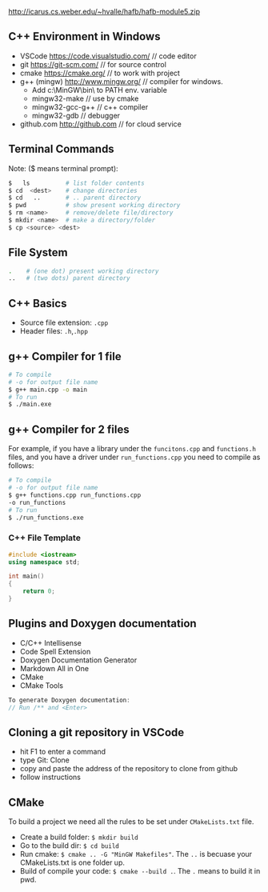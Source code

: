 http://icarus.cs.weber.edu/~hvalle/hafb/hafb-module5.zip

## C++ Environment in Windows
- VSCode  https://code.visualstudio.com/   // code editor
- git   https://git-scm.com/        // for source control
- cmake    https://cmake.org/     // to work with project
- g++ (mingw) http://www.mingw.org/  // compiler for windows. 
    - Add c:\MinGW\bin\ to PATH env. variable
    - mingw32-make      // use by cmake
    - mingw32-gcc-g++   // c++ compiler 
    - mingw32-gdb       // debugger
- github.com  http://github.com  // for cloud service

## Terminal Commands 
Note: ($ means terminal prompt):
```bash
$   ls          # list folder contents
$ cd  <dest>  	# change directories
$ cd   ..		# .. parent directory 
$ pwd           # show present working directory
$ rm <name>     # remove/delete file/directory
$ mkdir <name>  # make a directory/folder
$ cp <source> <dest>
```
## File System
``` bash
.    # (one dot) present working directory
..   # (two dots) parent directory
```
## C++ Basics
- Source file extension: `.cpp`
- Header files: `.h`,`.hpp`

## g++ Compiler for 1 file
```bash
# To compile
# -o for output file name
$ g++ main.cpp -o main
# To run
$ ./main.exe
```

## g++ Compiler for 2 files
For example, if you have a library
under the `funcitons.cpp` and 
`functions.h` files, and you have a 
driver under `run_functions.cpp` you 
need to compile as follows:
```bash
# To compile
# -o for output file name
$ g++ functions.cpp run_functions.cpp 
-o run_functions
# To run
$ ./run_functions.exe
```

### C++ File Template
```cpp
#include <iostream>
using namespace std;

int main()
{
    return 0;
}
```
## Plugins and Doxygen documentation

- C/C++ Intellisense
- Code Spell Extension 
- Doxygen Documentation Generator
- Markdown All in One
- CMake
- CMake Tools

```cpp
To generate Doxygen documentation: 
// Run /** and <Enter>
```

## Cloning a git repository in VSCode
- hit F1 to enter a command
- type Git: Clone
- copy and paste the address of the repository to clone from github
- follow instructions

## CMake
To build a project we need all the 
rules to be set under `CMakeLists.txt`
file.
- Create a build folder: `$ mkdir build`
- Go to the build dir: `$ cd build`
- Run cmake: `$ cmake .. -G "MinGW Makefiles"`. The `..` is becuase your CMakeLists.txt is one folder up.
- Build of compile your code: `$ cmake --build .`. The `.` means to build it in pwd.